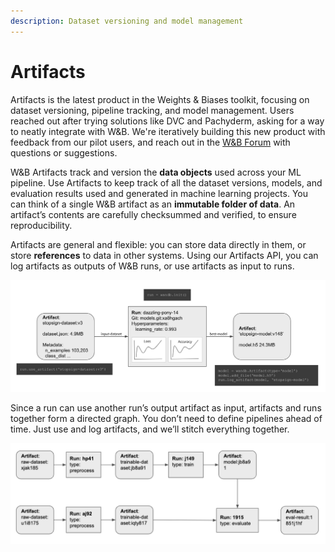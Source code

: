 ```yaml
---
description: Dataset versioning and model management
---
```


# Artifacts

Artifacts is the latest product in the Weights & Biases toolkit, focusing on dataset versioning, pipeline tracking, and model management. Users reached out after trying solutions like DVC and Pachyderm, asking for a way to neatly integrate with W&B. We're iteratively building this new product with feedback from our pilot users, and reach out in the [W&B Forum](http://bit.ly/wandb-forum) with questions or suggestions.

W&B Artifacts track and version the **data objects** used across your ML pipeline. Use Artifacts to keep track of all the dataset versions, models, and evaluation results used and generated in machine learning projects. You can think of a single W&B artifact as an **immutable folder of data**. An artifact’s contents are carefully checksummed and verified, to ensure reproducibility.  
  
Artifacts are general and flexible: you can store data directly in them, or store **references** to data in other systems. Using our Artifacts API, you can log artifacts as outputs of W&B runs, or use artifacts as input to runs.

![](.gitbook/assets/artifact1%20%281%29.png)

Since a run can use another run’s output artifact as input, artifacts and runs together form a directed graph. You don’t need to define pipelines ahead of time. Just use and log artifacts, and we’ll stitch everything together.

![](.gitbook/assets/artifact2.png)

